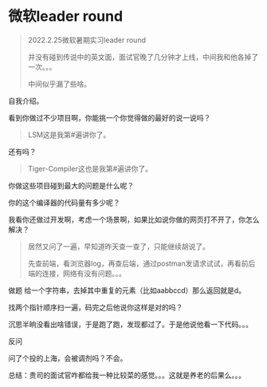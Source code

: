 # 微软leader round

> 2022.2.25微软暑期实习leader round
>
> 并没有碰到传说中的英文面，面试官晚了几分钟才上线，中间我和他各掉了一次。。。
>
> 中间似乎漏了些啥。

自我介绍。

看到你做过不少项目啊，你能挑一个你觉得做的最好的说一说吗？

> LSM这是我第#遍讲你了。

还有吗？

> Tiger-Compiler这也是我第#遍讲你了。

你做这些项目碰到最大的问题是什么呢？

你的这个编译器的代码量有多少呢？

我看你还做过开发啊，考虑一个场景啊，如果比如说你做的网页打不开了，你怎么解决？

> 居然又问了一遍，早知道昨天查一查了，只能继续胡说了。
>
> 先查前端，看浏览器log，再查后端，通过postman发请求试试，再看前后端的连接，网络有没有问题。。。

做题
给一个字符串，去掉其中重复的元素（比如aabbccd）那么返回就是d。

找两个指针顺序扫一遍，码完之后他说你这样是对的吗？

沉思半晌没看出啥错误，于是跑了跑，发现都过了。于是他说他看一下代码。。。

反问

问了个投的上海，会被调剂吗？不会。

总结：贵司的面试官咋都给我一种比较菜的感觉。。。这就是养老的后果么。。。